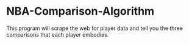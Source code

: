 # NBA-Comparison-Algorithm
This program will scrape the web for player data and tell you the three comparisons that each player embodies.
